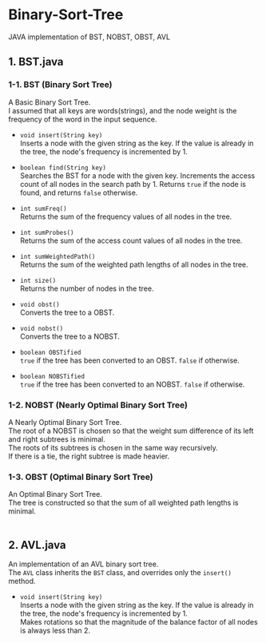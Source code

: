 # Binary-Sort-Tree
JAVA implementation of BST, NOBST, OBST, AVL

## 1. BST.java
### 1-1. BST (Binary Sort Tree)
A Basic Binary Sort Tree.  
I assumed that all keys are words(strings), and the node weight is the frequency of the word in the input sequence.  

- `void insert(String key)`   
Inserts a node with the given string as the key. If the value is already in the tree, the node's frequency is incremented by 1.  

- `boolean find(String key)`   
Searches the BST for a node with the given key. Increments the access count of all nodes in the search path by 1. Returns `true` if the node is found, and returns `false` otherwise.  

- `int sumFreq()`  
Returns the sum of the frequency values of all nodes in the tree.  

- `int sumProbes()`  
Returns the sum of the access count values of all nodes in the tree.  

- `int sumWeightedPath()`  
Returns the sum of the weighted path lengths of all nodes in the tree.  

- `int size()`  
Returns the number of nodes in the tree.  

- `void obst()`  
Converts the tree to a OBST.  

- `void nobst()`  
Converts the tree to a NOBST.  

- `boolean OBSTified`  
`true` if the tree has been converted to an OBST. `false` if otherwise.  

- `boolean NOBSTified`  
`true` if the tree has been converted to an NOBST. `false` if otherwise.  

### 1-2. NOBST (Nearly Optimal Binary Sort Tree)  
A Nearly Optimal Binary Sort Tree.  
The root of a NOBST is chosen so that the weight sum difference of its left and right subtrees is minimal.  
The roots of its subtrees is chosen in the same way recursively.  
If there is a tie, the right subtree is made heavier.

### 1-3. OBST (Optimal Binary Sort Tree)
An Optimal Binary Sort Tree.  
The tree is constructed so that the sum of all weighted path lengths is minimal.
<br></br>

## 2. AVL.java
An implementation of an AVL binary sort tree.  
The `AVL` class inherits the `BST` class, and overrides only the `insert()` method. 
- `void insert(String key)`  
Inserts a node with the given string as the key. If the value is already in the tree, the node's frequency is incremented by 1.  
Makes rotations so that the magnitude of the balance factor of all nodes is always less than 2.
